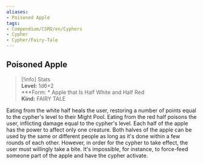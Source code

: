 ```yaml
---
aliases:
- Poisoned Apple
tags:
- Compendium/CSRD/en/Cyphers
- Cypher
- Cypher/Fairy-Tale
---
```


  
## Poisoned Apple  
>[!info] Stats  
> **Level:** 1d6+2  
> ***Form: * Apple that Is Half White and Half Red  
> **Kind:** FAIRY TALE
  
Eating from the white half heals the user, restoring a number of points equal to the cypher's level to their Might Pool. Eating from the red half poisons the user, inflicting damage equal to the cypher's level. Each half of the apple has the power to affect only one creature. Both halves of the apple can be used by the same or different people as long as it's done within a few rounds of each other. However, in order for the cypher to take effect, the user must willingly take a bite. It's impossible, for instance, to force-feed someone part of the apple and have the cypher activate.